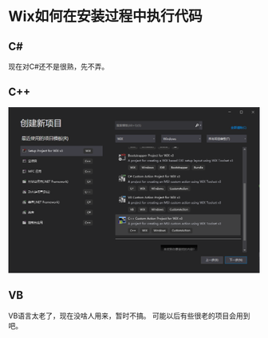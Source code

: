 # Wix如何在安装过程中执行代码

## C#

现在对C#还不是很熟，先不弄。

## C++

![](asset/CPP2WIX.png)

## VB

VB语言太老了，现在没啥人用来，暂时不搞。
可能以后有些很老的项目会用到吧。
